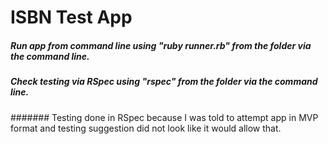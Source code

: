 # ISBN Test App

##### Run app from command line using "ruby runner.rb" from the folder via the command line.

##### Check testing via RSpec using "rspec" from the folder via the command line.

####### Testing done in RSpec because I was told to attempt app in MVP format and testing suggestion did not look like it would allow that.

